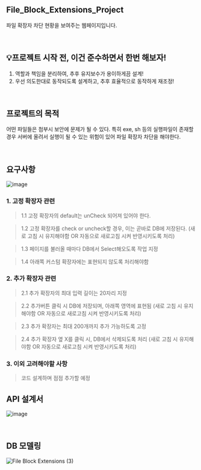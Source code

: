 ## File_Block_Extensions_Project
파일 확장자 차단 현황을 보여주는 웹페이지입니다.

<br>

## 💡프로젝트 시작 전, 이건 준수하면서 한번 해보자!
1. 역할과 책임을 분리하여, 추후 유지보수가 용이하게끔 설계!
2. 우선 의도한대로 동작되도록 설계하고, 추후 효율적으로 동작하게 재조정!

<br>

## 프로젝트의 목적
어떤 파일들은 첨부시 보안에 문제가 될 수 있다.
특히 exe, sh 등의 실행파일이 존재할 경우 서버에 올려서 실행이 될 수 있는 위험이 있어 파일 확장자 차단을 해야한다. 

<br>

## 요구사항

![image](https://user-images.githubusercontent.com/102216495/210049184-33949b13-ff5a-4207-b6a8-434e5d984f30.png)

### 1. 고정 확장자 관련

> 1.1 고정 확장자의 default는 unCheck 되어져 있어야 한다.

> 1.2 고정 확장자를 check or uncheck할 경우, 이는 곧바로 DB에 저장된다. 
(새로 고침 시 유지해야함 OR 자동으로 새로고침 시켜 반영시키도록 처리)

> 1.3 페이지를 불러올 때마다 DB에서 Select해오도록 작업 지정

> 1.4 아래쪽 커스텀 확장자에는 표현되지 않도록 처리해야함

### 2. 추가 확장자 관련

> 2.1 추가 확장자의 최대 입력 길이는 20자리 지정

> 2.2 추가버튼 클릭 시 DB에 저장되며, 아래쪽 영역에 표현됨 
(새로 고침 시 유지해야함 OR 자동으로 새로고침 시켜 반영시키도록 처리)

> 2.3 추가 확장자는 최대 200개까지 추가 가능하도록 고정

> 2.4 추가 확장자 옆 X를 클릭 시, DB에서 삭제되도록 처리 
(새로 고침 시 유지해야함 OR 자동으로 새로고침 시켜 반영시키도록 처리)

### 3. 이외 고려해야할 사항

> 코드 설계하며 점점 추가할 예정

## API 설계서
![image](https://user-images.githubusercontent.com/102216495/210053938-7be9e5e8-7e7f-40b0-890f-1230093e9527.png)

<br>

## DB 모델링
![File Block Extensions (3)](https://user-images.githubusercontent.com/102216495/210051198-7570c126-4112-433a-9da3-4e8115f8a160.png)
